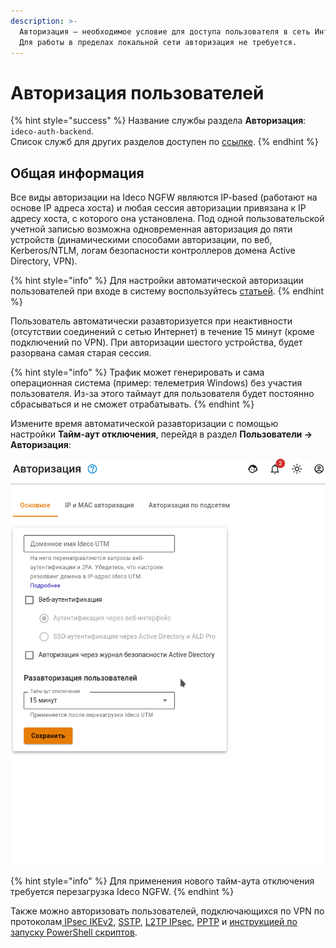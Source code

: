 ```yaml
---
description: >-
  Авторизация – необходимое условие для доступа пользователя в сеть Интернет.
  Для работы в пределах локальной сети авторизация не требуется.
---
```


# Авторизация пользователей

{% hint style="success" %}
Название службы раздела **Авторизация**: `ideco-auth-backend`. \
Список служб для других разделов доступен по [ссылке](../../server-management/terminal.md).
{% endhint %}

## Общая информация
Все виды авторизации на Ideco NGFW являются IP-based (работают на основе IP адреса хоста) и любая сессия авторизации привязана к IP адресу хоста, с которого она установлена. Под одной пользовательской учетной записью возможна одновременная авторизация до пяти устройств (динамическими способами авторизации, по веб, Kerberos/NTLM, логам безопасности контроллеров домена Active Directory, VPN).

{% hint style="info" %}
Для настройки автоматической авторизации пользователей при входе в систему воспользуйтесь [статьей](../../../recipes/popular-recipes/auto-authorization-linux.md).
{% endhint %}

Пользователь автоматически разавторизуется при неактивности (отсутствии соединений с сетью Интернет) в течение 15 минут (кроме подключений по VPN). При авторизации шестого устройства, будет разорвана самая старая сессия.

{% hint style="info" %}
Трафик может генерировать и сама операционная система (пример: телеметрия Windows) без участия пользователя. Из-за этого таймаут для пользователя будет постоянно сбрасываться и не сможет отрабатывать.
{% endhint %}

Измените время автоматической разавторизации с помощью настройки **Тайм-аут отключения**, перейдя в раздел **Пользователи -> Авторизация**:

![](../../../.gitbook/assets/time_out_01.gif)

{% hint style="info" %}
Для применения нового тайм-аута отключения требуется перезагрузка Ideco NGFW.
{% endhint %}

Также можно авторизовать пользователей, подключающихся по VPN по протоколам[ IPsec IKEv2](vpn-connection/ipsec-ikev2.md), [SSTP](vpn-connection/sstp.md), [L2TP IPsec](vpn-connection/l2tp-ipsec.md), [PPTP](vpn-connection/pptp.md) и [инструкцией по запуску PowerShell скриптов](vpn-connection/running-powershell-scripts.md).
